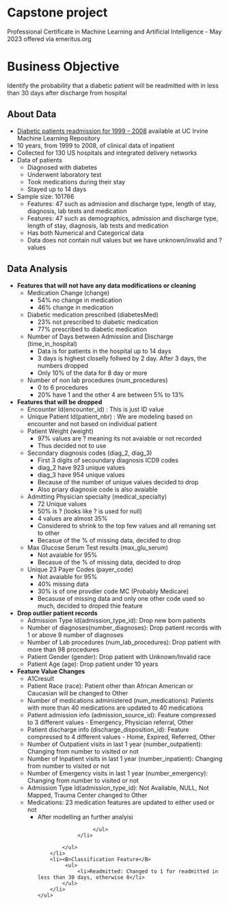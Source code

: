 <B><H1>Capstone project </H1></B>
Professional Certificate in Machine Learning and Artificial Intelligence - May 2023 offered via emeritus.org
<B><H1>Business Objective</H1></B>
Identify the probability that a diabetic patient will be readmitted with in less than 30 days after discharge from hospital
<B><H2>About Data</H2></B>
<div class="alert alert-block alert-success">
    <ul>
        <li><a href="https://www.w3schools.com">Diabetic patients readmission for 1999 – 2008</a> available at UC Irvine Machine Learning Repository</li>
        <li>10 years, from 1999 to 2008, of clinical data of inpatient </li>
        <li>Collected for 130 US hospitals and integrated delivery networks  </li>
        <li>Data of patients 
            <ul>
                <li>Diagnosed with diabetes</li>
                <li>Underwent laboratory test</li>
                <li>Took medications during their stay</li>
                <li>Stayed up to 14 days</li>
            </ul>
        </li>
        <li> Sample size: 101766
            <ul> 
                <li>Features: 47 such as admission and discharge type, length of stay, diagnosis, lab tests and medication</li>
                <li>Features: 47 such as demographics, admission and discharge type, length of stay, diagnosis, lab tests and medication</li>
                <li>Has both Numerical and Categorical data</li>
                <li>Data does not contain null values but we have unknown/invalid and ? values</li>
            </ul>
        </li>
    </ul>
</div>
<div class="alert alert-block alert-success">
    <B><H2>Data Analysis</H2></B>
    <ul>
        <li><B>Features that will not have any data modifications or cleaning</B>
            <ul>
                <li>Medication Change (change)
                  <ul>
                    <li>54% no change in medication</li>
                    <li>46% change in medication</li>
                  </ul>
                </li>
                <li>Diabetic medication prescribed (diabetesMed)
                  <ul>
                    <li>23% not prescribed to diabetic medication</li>
                    <li>77% prescribed to diabetic medication</li>
                  </ul>
                </li>
                <li>Number of Days between Admission and Discharge (time_in_hospital)
                  <ul>
                    <li>Data is for patients in the hospital up to 14 days</li>
                    <li>3 days is highest closelly follwed by 2 day. After 3 days, the numbers dropped   </li>
                    <li>Only 10% of the data for 8 day or more</li>
                  </ul>
                </li>
                <li>Number of non lab procedures (num_procedures)
                  <ul>
                    <li>0 to 6 procedures</li>
                    <li>20% have 1 and the other 4 are between 5% to 13%</li>
                  </ul>
                </li>
            </ul>
        </li>
        <li><B>Features that will be dropped</B>
            <ul>
                <li>Encounter Id(encounter_id)      : This is just ID value</li>
                <li>Unique Patient Id(patient_nbr)  : We are modeling based on encounter and not based on individual patient</li>
                <li>Patient Weight (weight)
                  <ul>
                    <li>97% values are ? meaning its not avaiable or not recorded</li>
                    <li>Thus decided not to use</li>
                  </ul>
                <li>Secondary diagnosis codes (diag_2, diag_3)
                  <ul>
                    <li>First 3 digits of secoundary diagnosis ICD9 codes</li>
                    <li>diag_2 have 923 unique values</li>
                    <li>diag_3 have 954 unique values</li>
                    <li>Because of the number of unique values decided to drop</li>
                    <li>Also priary diagnosie code is also avaiable</li>
                  </ul>
                <li>Admitting Physician specialty (medical_specialty)
                  <ul>
                    <li>72 Unique values</li>
                    <li>50% is ? (looks like ? is used for null)</li>
                    <li>4 values are almost 35%</li>
                    <li>Considered to shrink to the top few values and all remaning set to other</li>
                    <li>Becasue of the % of missing data, decided to drop</li>
                  </ul>
                <li>Max Glucose Serum Test results (max_glu_serum)
                  <ul>
                    <li>Not avaiable for 95% </li>
                    <li>Becasue of the % of missing data, decided to drop</li>
                  </ul>
              <li>Unique 23 Payer Codes (payer_code)
                  <ul>
                    <li>Not avaiable for 95% </li>
                    <li>40% missing data</li>
                    <li>30% is of one provdier code MC (Probably Medicare)</li>
                    <li>Becasuse of missing data and only one other code used so much, decided to droped thie feature</li>
                  </ul>
            </ul>
        </li>
        <li><B>Drop outlier patient records</B>
            <ul>
                <li>Admission Type Id(admission_type_id): Drop new born patients</li>
                <li>Number of diagnoses(number_diagnoses): Drop patient records with 1 or above 9 number of diagnoses</li>
                <li>Number of Lab procedures (num_lab_procedures): Drop patient with more than 98 procedures</li>
                <li>Patient Gender (gender): Drop patient with Unknown/Invalid race</li>
                <li>Patient Age (age): Drop patient under 10 years</li>
            </ul>
        </li>
        <li><B>Feature Value Changes</B>
             <ul>
               <li>A1Cresult</li>
                <li>Patient Race (race): Patient other than African American or Caucasian will be changed to Other</li>
                <li>Number of medications administered (num_medications): Patients with more than 40 medications are updated to 40 medications</li>
                 <li>Patient admission info (admission_source_id): Feature compressed to 3 different values - Emergency, Physician referral, Other</li>
                 <li>Patient discharge info (discharge_disposition_id): Feature compressed to 4 different values - Home, Expired, Referred, Other</li>
                 <li>Number of Outpatient visits in last 1 year (number_outpatient): Changing from number to visited or not</li>
                 <li>Number of Inpatient visits in last 1 year (number_inpatient): Changing from number to visited or not</li>
                 <li>Number of Emergency visits in last 1 year (number_emergency): Changing from number to visited or not</li>
                 <li>Admission Type Id(admission_type_id): Not Available, NULL, Not Mapped, Trauma Center changed to Other</li>
                  <li>Medications: 23 medication features are updated to either used or not
                      <ul>
                          <li>After modelling an further analyisi</li>
                          
                      </ul>
                 </li>

            </ul>
        </li>
        <li><B>Classification Feature</B>
             <ul>
                 <li>Readmitted: Changed to 1 for readmitted in less than 30 days, otherwise 0</li>
            </ul>
        </li>
    </ul>
</div>
   
